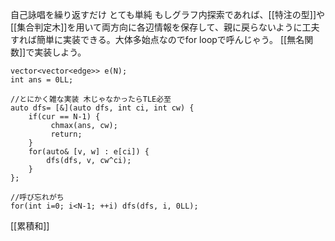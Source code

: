 自己詠唱を繰り返すだけ
とても単純
もしグラフ内探索であれば、[[特注の型]]や[[集合判定木]]を用いて両方向に各辺情報を保存して、親に戻らないように工夫すれば簡単に実装できる。大体多始点なのでfor loopで呼んじゃう。
[[無名関数]]で実装しよう。

~~~cpp:
vector<vector<edge>> e(N);
int ans = 0LL;

//とにかく雑な実装 木じゃなかったらTLE必至
auto dfs= [&](auto dfs, int ci, int cw) {
	if(cur == N-1) {
		 chmax(ans, cw);
		 return;
	}
	for(auto& [v, w] : e[ci]) {
		dfs(dfs, v, cw^ci);
	}
};

//呼び忘れがち
for(int i=0; i<N-1; ++i) dfs(dfs, i, 0LL);

~~~

[[累積和]]